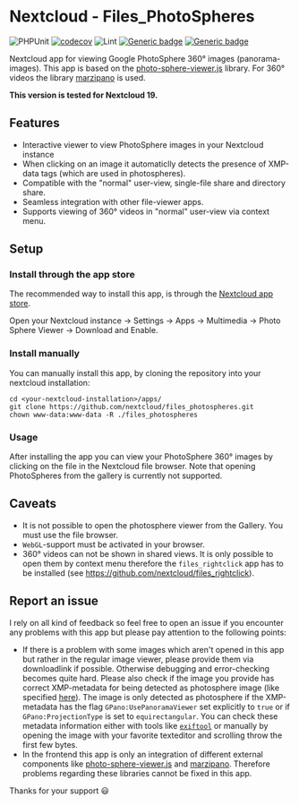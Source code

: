 # Nextcloud - Files_PhotoSpheres

![PHPUnit](https://github.com/nextcloud/files_photospheres/workflows/PHPUnit/badge.svg)
[![codecov](https://codecov.io/gh/nextcloud/files_photospheres/branch/master/graph/badge.svg)](https://codecov.io/gh/nextcloud/files_photospheres)
![Lint](https://github.com/nextcloud/files_photospheres/workflows/Lint/badge.svg)
[![Generic badge](https://img.shields.io/github/v/release/nextcloud/files_photospheres)](https://github.com/nextcloud/files_photospheres/releases)
[![Generic badge](https://img.shields.io/badge/Nextcloud-19-orange)](https://github.com/nextcloud/server)


Nextcloud app for viewing Google PhotoSphere 360° images (panorama-images). This app is based on 
the [photo-sphere-viewer.js](https://photo-sphere-viewer.js.org/) library. For 
360° videos the library [marzipano](https://www.marzipano.net/) is used.

**This version is tested for Nextcloud 19.**

## Features
* Interactive viewer to view PhotoSphere images in your Nextcloud instance
* When clicking on an image it automaticlly detects the presence of XMP-data tags (which are used in photospheres).
* Compatible with the "normal" user-view, single-file share and directory share.
* Seamless integration with other file-viewer apps.
* Supports viewing of 360° videos in "normal" user-view via context menu. 

## Setup
### Install through the app store
The recommended way to install this app, is through the [Nextcloud app store](https://apps.nextcloud.com/apps/files_photospheres).

Open your Nextcloud instance -> Settings -> Apps -> Multimedia -> Photo Sphere Viewer -> Download and Enable.

### Install manually
You can manually install this app, by cloning the repository into your nextcloud installation:

    cd <your-nextcloud-installation>/apps/
    git clone https://github.com/nextcloud/files_photospheres.git
    chown www-data:www-data -R ./files_photospheres

### Usage
After installing the app you can view your PhotoSphere 360° images by clicking on the file in the Nextcloud file browser. Note that opening PhotoSpheres from the gallery is currently not supported.

## Caveats
* It is not possible to open the photosphere viewer from the Gallery. You must use the file browser.
* `WebGL`-support must be activated in your browser.
* 360° videos can not be shown in shared views. It is only possible to open them by context menu 
therefore the `files_rightclick` app has to be installed (see https://github.com/nextcloud/files_rightclick).

## Report an issue
I rely on all kind of feedback so feel free to open an issue if you encounter any problems with this app but please pay attention to the following points:
* If there is a problem with some images which aren't opened in this app but rather in the regular image viewer, please provide them via downloadlink if possible. Otherwise debugging and error-checking becomes quite hard. Please also check if the image you provide has correct XMP-metadata for being detected as photosphere image (like specified [here](https://developers.google.com/streetview/spherical-metadata#gpano_parameter_reference)). The image is only detected as photosphere if the XMP-metadata has the flag `GPano:UsePanoramaViewer` set explicitly to `true` or if `GPano:ProjectionType` is set to `equirectangular`. You can check these metadata information either with tools like [`exiftool`](https://exiftool.org/) or manually by opening the image with your favorite texteditor and scrolling throw the first few bytes. 
* In the frontend this app is only an integration of different external components like [photo-sphere-viewer.js](https://photo-sphere-viewer.js.org/) and [marzipano](https://www.marzipano.net/). Therefore problems regarding these libraries cannot be fixed in this app.

Thanks for your support :smiley:
